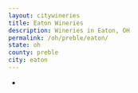 ```yaml
---
layout: citywineries
title: Eaton Wineries
description: Wineries in Eaton, OH
permalink: /oh/preble/eaton/
state: oh
county: preble
city: eaton
---
```

-
